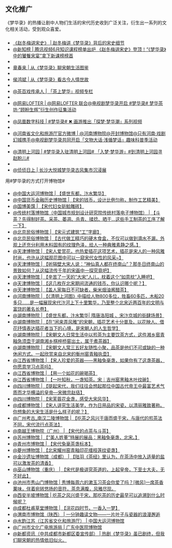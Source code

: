 ## 文化推广

《梦华录》的热播让剧中人物们生活的宋代历史收到广泛关注，衍生出一系列的文化相关活动，受到观众喜爱。

###

* [《赵冬梅讲宋史》 | 赵冬梅讲《梦华录》背后的宋史细节](https://m.v.qq.com/x/m/play?vid=f3340hkc2if&cid=mzc00200oiy8g7q&url_from=share&second_share=0&share_from=copy)
* [@新知榜 | 腾讯视频6月知识课程榜单出炉 《赵冬梅讲宋史》登顶！“《梦华录》中的饕餮宋宴”拿下新课榜榜首](https://m.weibo.cn/6289279392/4794092666755440)
* 
* [章春来 | 从《梦华录》聊宋朝生活图鉴](https://v.qq.com/x/cover/mzc002002ci8mec/e3334n479xk.html)
* 
* [侯鸿斌 | 从《梦华录》看古今人情世故](https://m.v.qq.com/x/m/play?vid=q3342qw3dfh&cid=mzc002002m8gevm&url_from=share&second_share=0&share_from=copy)
* 
* [@茶百戏传承人 |   「茶上梦华」视频专栏](https://m.weibo.cn/1737781785/4778761512554882)
* 
* [@网易LOFTER | @网易LOFTER 联合@电视剧梦华录开启 #梦华录# 梦华茶坊·“顾盼生辉”衍生创作征集活动](https://m.weibo.cn/2189805662/4777759785879797)
* 
* [@凤凰数字科技 | #梦华录# ✖ 画游推出「探梦·梦华潮」系列视频](https://m.weibo.cn/5879447123/4777693695971998)
* 
* [@河南省文化和旅游厅官方微博 | @河南博物院@开封博物馆@只有河南·戏剧幻城携手@电视剧梦华录共同开启「文物大话·浅循梦话」趣味科普季活动](https://m.weibo.cn/2001424242/4775886535002867)
* 
* [@清明上河园  | #梦华录入驻清明上河园# 「入梦·梦华游」#到清明上河园寻赵盼儿#](https://m.weibo.cn/2239852411/4776244127990590)
* 
* [@侦侦日上  | 长沙大悦城梦华录古风集市沉浸展](https://m.weibo.cn/7738238251/4775898400163058)

用#梦华录的方式打开博物馆#

####
* [@中国大运河博物馆 | 【盛世东都，汴水繁华】](https://m.weibo.cn/7722092919/4787913377710979)
* [@中国货币金融历史博物馆  | 【宋的钱币，设计比例匀称，制作工艺精美】](http://t.cn/A6aiC9HP)
* [@国博美馔  | 【宋代妇女斫鲙雕砖】](http://t.cn/A6aiC9Tu)
* [@传统村落博物馆（中国城市规划设计研究院传统村落电子博物馆） | 【斗茶？先得制好茶。采茶、萎凋、杀青、揉捻、晒干…这些手工制茶的工序了解一下】](http://t.cn/A6a6T9hf)
* [@北京民俗博物馆  | 【宋元式建筑“工”字廊】](http://t.cn/A6aiC9Ts)
* [@北京民俗博物馆  | 【古代做工精巧的硬木食盒，不仅可以做到滴水不漏，外观上还充分利用木料固有的纹理色泽，给人一种典雅素静之感。】](http://t.cn/A6aiC9Tm)
* [@天津博物馆  | 【宋人爱赏花，也热爱插花这项艺术，插花是宋人的一种风雅时尚，也许从这幅观花图中可以一窥宋代女性的风采~】](http://t.cn/A6aiC9Tg)
* [@天津博物馆  | 【听隔壁大宋人说：“神仙真人都在终南山”？那冬日终南山的景致如何？从这幅流传千年的宋画中一探究竟吧】](http://t.cn/A6aiC9TQ)
* [@天津博物馆  | 【辛苦了一天的“大宋”人儿，枕着这个“如意枕”入睡吧】](http://t.cn/A6aiC9TE)
* [@天津博物馆  | 【这几枚在北宋期间流通的钱币，你认识哪个呢？】](http://t.cn/A6aiC9T8)
* [@天津博物馆  | 【盖人家每日不可缺者，柴米烟油酱醋茶】]( http://t.cn/A6aiC9Te)
* [@河南博物院  | 【《清明上河图》中描绘人物800多位，牲畜60多匹，木船20多只……是一幅展现宋代汴河上下十里繁华，乃至整个北宋近两百年的文明与富饶的著名长卷】](http://t.cn/A6aiCkBq)
* [@湖南博物院  | 【盛世东都，汴水繁华| 隋唐洛阳城 、宋汴京城的街肆场景】](http://t.cn/A6aiC9TR)
* [@湖南博物院  | 【在“闲来弄风雅”的宋朝，插花艺术十分普及。以花映人、借花抒情表达插花者当下的心境，是宋朝人的人生哲学】](http://t.cn/A6aiC9Hh)
* [@湖南博物院  | 【宋朝文人日常生活中以煎茶为主要饮茶方式，这件湘乡窑青釉急须壶于湖南湘乡棋梓桥窑出土，属于煮茶器】](http://t.cn/A6aiC9Hl)
* [@湖南博物院  | 【宋朝文人常三五好友随性小聚，品茶是他们不可或缺的一种休闲方式。一起欣赏来自北宋的衡州窑青釉执壶】](http://t.cn/A6aiC9HT)
* [@江西省博物馆  | 【宋人珍爱的茶器——黑釉兔毫盏，如果你有了这盏茶器，你愿意学习点茶吗】](http://t.cn/A6aiC9TD)
* [@江西省博物馆  | 【用一个如花的碗喝茶】](http://t.cn/A6aiC9TF)
* [@江西省博物馆  | 【一叶知秋，一盏知茶。宋｜吉州窑黑釉木叶纹碗】](http://t.cn/A6aiC9HH)
* [@四川博物院  | 【提起宋代，我们往往会想起那位中国古代帝王中最富艺术气质而才华横溢的皇帝—宋微宗赵佶】](http://t.cn/A6aiWEBh)
* [@四川博物院  | 【宋芙蓉花金盏，感受大宋风华】](http://t.cn/A6aiC9Tr)
* [@成都博物馆  | 【宋人讲究生活美学，作为日用品的宋瓷，以清丽雅致著称。你想象的大宋生活是什么样子的呢？】](http://t.cn/A6aiC9Td)
* [@广州考古_南汉二陵博物馆  | 【吃茶之风兴于唐而盛于宋，与唐代的煎茶法不同，宋代流行点茶法】](http://t.cn/A6aiC9HW)
* [@南越王博物院（广州） | 【宋代的点茶与斗茶】]()
* [@苏州博物馆  | 【“美人姓董”特展的展品：黑釉兔毫盏，北宋。】](http://t.cn/A6aiC9HO)
* [@青州市博物馆  | 【宋代兔毫茶盏标本】](http://t.cn/A6aiC9HY)
* [@夔州博物馆  | 【北宋耀州窑青釉印花缠枝莲纹瓷盏】](http://t.cn/A6aiC9Hj)
* [@金沙遗址博物馆（成都） | 【陆羽《茶经》里认为，在茶汤中放入适量的盐可以激发茶的清香】](http://t.cn/A6aiC9Hv)
* [@巫山博物馆（重庆） | 【宋代是极讲究茶道的，上起皇帝，下至士大夫，无不好此】](http://t.cn/A6aiC9Hz)
* [@池州市秀山门博物馆 | 秀博每周六的漱玉习茶会你爱了吗？[微风]一席茶香菓味，伴着宛转悠扬的音符，茶息满腹，风雅尽现。]()
* [@西安半坡博物馆 |  吃茶之风兴盛于宋，那吃茶的历史最早可以追溯到什么时候呢？](https://m.weibo.cn/2245945470/4787884139742965)
* [@成都杜甫草堂博物馆 | 【浣花四时节，一香入一梦】](https://m.weibo.cn/2241912100/4789635052211146)
* [@渭南市博物馆（陕西） | 一分钟趣读文物——一片叶子与瓷器的浪漫邂逅](https://m.weibo.cn/status/4787904482119964?sourceType=weixin&from=10C9595060&wm=9006_2001&featurecode=newtitle)
* [@水韵江苏（江苏省文化和旅游厅） | 中国大运河博物馆](https://m.weibo.cn/5574341337/4788250742359010)
* [@广州市文化广电旅游局 | 广东中医院博物馆](https://m.weibo.cn/2532579261/4787925764541138)
* [@新都资讯（中共成都市新都区委宣传部） | 热剧《梦华录》虽已剧终，但我们聊宋朝的热情依旧似火。](https://m.weibo.cn/status/4787594234167818)
